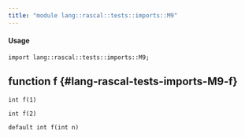 ```yaml
---
title: "module lang::rascal::tests::imports::M9"
---
```


#### Usage

`import lang::rascal::tests::imports::M9;`


## function f {#lang-rascal-tests-imports-M9-f}

```rascal
int f(1)

int f(2)

default int f(int n)

```

